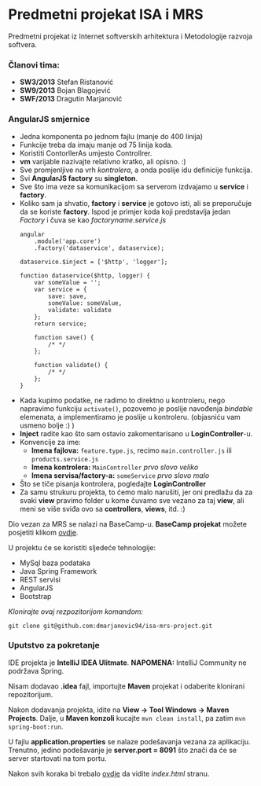 # Predmetni projekat ISA i MRS
Predmetni projekat iz Internet softverskih arhitektura i Metodologije razvoja softvera.

### Članovi tima:
* **SW3/2013**   Stefan Ristanović
* **SW9/2013**   Bojan Blagojević
* **SWF/2013**   Dragutin Marjanović


### AngularJS smjernice
* Jedna komponenta po jednom fajlu (manje do 400 linija)
* Funkcije treba da imaju manje od 75 linija koda.
* Koristiti ContorllerAs umjesto Controllrer.
* **vm** varijable nazivajte relativno kratko, ali opisno. :)
* Sve promjenljive na vrh *kontrolera*, a onda poslije idu definicije funkcija.
* Svi **AngularJS factory** su **singleton**.
* Sve što ima veze sa komunikacijom sa serverom izdvajamo u **service** i **factory**.
* Koliko sam ja shvatio, **factory** i **service** je gotovo isti, ali se preporučuje da se koriste **factory**. Ispod je primjer koda koji predstavlja jedan *Factory* i čuva se kao *factoryname.service.js*
    ```
    angular
        .module('app.core')
        .factory('dataservice', dataservice);

    dataservice.$inject = ['$http', 'logger'];

    function dataservice($http, logger) {
        var someValue = '';
        var service = {
            save: save,
            someValue: someValue,
            validate: validate
        };
        return service;

        function save() {
            /* */
        };

        function validate() {
            /* */
        };
    }
    ```
* Kada kupimo podatke, ne radimo to direktno u kontroleru, nego napravimo funkciju ```activate()```, pozovemo je poslije navođenja *bindable* elemenata, a implementiramo je poslije u kontroleru. (objasniću vam usmeno bolje :) )
* **Inject** radite kao što sam ostavio zakomentarisano u **LoginController**-u.
* Konvencije za ime:
  * __Imena fajlova:__ ```feature.type.js```, recimo ```main.controller.js``` ili ```products.service.js```
  * __Imena kontrolera:__ ```MainController``` *prvo slovo veliko*
  * __Imena servisa/factory-a:__ ```someService``` *prvo slovo malo*
* Što se tiče pisanja kontrolera, pogledajte **LoginController**
* Za samu strukuru projekta, to ćemo malo narušiti, jer oni predlažu da za svaki **view** pravimo folder u kome čuvamo sve vezano za taj **view**, ali meni se više sviđa ovo sa **controllers**, **views**, itd. :)

Dio vezan za MRS se nalazi na BaseCamp-u. **BaseCamp projekat** možete posjetiti klikom [ovdje](https://3.basecamp.com/3300796/projects/596139).

U projektu će se koristiti sljedeće tehnologije:
* MySql baza podataka
* Java Spring Framework
* REST servisi
* AngularJS
* Bootstrap

*Klonirajte ovaj rezpozitorijom komandom:*
```
git clone git@github.com:dmarjanovic94/isa-mrs-project.git
```

### Uputstvo za pokretanje

IDE projekta je **IntelliJ IDEA Ulitmate**. 
**NAPOMENA:** IntelliJ Community ne podržava Spring.

Nisam dodavao **.idea** fajl, importujte **Maven** projekat i odaberite klonirani repozitorijum.

Nakon dodavanja projekta, idite na **View -> Tool Windows -> Maven Projects**.
Dalje, u **Maven konzoli** kucajte ```mvn clean install```, pa zatim ```mvn spring-boot:run```.

U fajlu **application.properties** se nalaze podešavanja vezana za aplikaciju. Trenutno, jedino podešavanje je **server.port = 8091** što znači da će se server startovati na tom portu.

Nakon svih koraka bi trebalo [ovdje](http://localhost:8091/index.html) da vidite *index.html* stranu.
